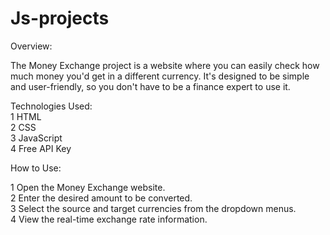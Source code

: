 # Js-projects

Overview:

The Money Exchange project is a website where you can easily check how much money you'd get in a different currency. It's designed to be simple and user-friendly, so you don't have to be a finance expert to use it.
<br>

Technologies Used:<br>
1 HTML <br>
2 CSS <br>
3 JavaScript <br>
4 Free API Key <br>

How to Use:<br>

1 Open the Money Exchange website.<br>
2 Enter the desired amount to be converted.<br>
3 Select the source and target currencies from the dropdown menus.<br>
4 View the real-time exchange rate  information.
